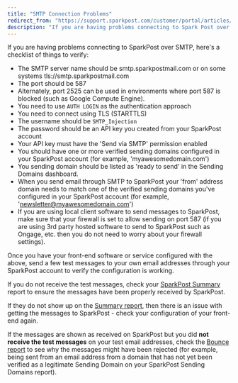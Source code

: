 ```yaml
---
title: "SMTP Connection Problems"
redirect_from: "https://support.sparkpost.com/customer/portal/articles/1988470-smtp-connection-problems"
description: "If you are having problems connecting to Spark Post over SMTP here's a checklist of things to verify The SMTP server name should be smtp sparkpostmail com or on some systems tls smtp sparkpostmail com The port should be 587 Alternately port 2525 can be used in environments where port..."
---
```


If you are having problems connecting to SparkPost over SMTP, here's a checklist of things to verify: 

* The SMTP server name should be smtp.sparkpostmail.com or on some systems tls://smtp.sparkpostmail.com
* The port should be 587
* Alternately, port 2525 can be used in environments where port 587 is blocked (such as Google Compute Engine).
* You need to use `AUTH LOGIN` as the authentication approach
* You need to connect using TLS (STARTTLS)
* The username should be `SMTP_Injection`
* The password should be an API key you created from your SparkPost account
* Your API key must have the 'Send via SMTP' permission enabled
* You should have one or more verified sending domains configured in your SparkPost account (for example, 'myawesomedomain.com')
* You sending domain should be listed as 'ready to send' in the Sending Domains dashboard.
* When you send email through SMTP to SparkPost your 'from' address domain needs to match one of the verified sending domains you've configured in your SparkPost account (for example, 'newsletter@myawesomedomain.com')
* If you are using local client software to send messages to SparkPost, make sure that your firewall is set to allow sending on port 587 (if you are using 3rd party hosted software to send to SparkPost such as Ongage, etc. then you do not need to worry about your firewall settings).

Once you have your front-end software or service configured with the above, send a few test messages to your own email addresses through your SparkPost account to verify the configuration is working.  

If you do not receive the test messages, check your [SparkPost Summary](https://app.sparkpost.com/reports/summary) report to ensure the messages have been properly received by SparkPost.

If they do not show up on the [Summary report](https://app.sparkpost.com/reports/summary), then there is an issue with getting the messages to SparkPost - check your configuration of your front-end again.  

If the messages are shown as received on SparkPost but you did **not receive the test messages** on your test email addresses, check the [Bounce report](https://app.sparkpost.com/reports/bounces) to see why the messages might have been rejected (for example, being sent from an email address from a domain that has not yet been verified as a legitimate Sending Domain on your SparkPost Sending Domains report).